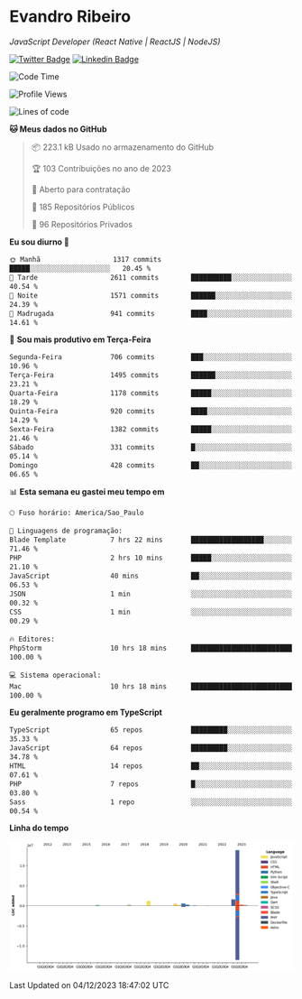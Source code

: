 # Evandro **Ribeiro**

*JavaScript Developer (React Native | ReactJS | NodeJS)*

[![Twitter Badge](https://img.shields.io/badge/-@ribeiroevandro-201B2D?style=flat-square&labelColor=201B2D&logo=twitter&logoColor=white&link=https://twitter.com/ribeiroevandro)](https://twitter.com/ribeiroevandro) 
[![Linkedin Badge](https://img.shields.io/badge/-Evandro%20Ribeiro-201B2D?style=flat-square&logo=Linkedin&logoColor=white&link=https://www.linkedin.com/in/ribeiroevandro)](https://www.linkedin.com/in/ribeiroevandro) 


<!--START_SECTION:waka-->
![Code Time](http://img.shields.io/badge/Code%20Time-3%2C562%20hrs%2014%20mins-blue)

![Profile Views](http://img.shields.io/badge/Visualizac%C3%B5es%20do%20perfil-0-blue)

![Lines of code](https://img.shields.io/badge/Desde%20o%20Hello%20World%20eu%20escrevi-19.1%20million%20linhas%20de%20c%C3%B3digo-blue)

**🐱 Meus dados no GitHub** 

> 📦 223.1 kB Usado no armazenamento do GitHub 
 > 
> 🏆 103 Contribuições no ano de 2023
 > 
> 💼 Aberto para contratação
 > 
> 📜 185 Repositórios Públicos 
 > 
> 🔑 96 Repositórios Privados 
 > 
**Eu sou diurno 🐤** 

```text
🌞 Manhã                  1317 commits        █████░░░░░░░░░░░░░░░░░░░░   20.45 % 
🌆 Tarde                  2611 commits        ██████████░░░░░░░░░░░░░░░   40.54 % 
🌃 Noite                  1571 commits        ██████░░░░░░░░░░░░░░░░░░░   24.39 % 
🌙 Madrugada              941 commits         ████░░░░░░░░░░░░░░░░░░░░░   14.61 % 
```
📅 **Sou mais produtivo em Terça-Feira** 

```text
Segunda-Feira            706 commits         ███░░░░░░░░░░░░░░░░░░░░░░   10.96 % 
Terça-Feira              1495 commits        ██████░░░░░░░░░░░░░░░░░░░   23.21 % 
Quarta-Feira             1178 commits        █████░░░░░░░░░░░░░░░░░░░░   18.29 % 
Quinta-Feira             920 commits         ████░░░░░░░░░░░░░░░░░░░░░   14.29 % 
Sexta-Feira              1382 commits        █████░░░░░░░░░░░░░░░░░░░░   21.46 % 
Sábado                   331 commits         █░░░░░░░░░░░░░░░░░░░░░░░░   05.14 % 
Domingo                  428 commits         ██░░░░░░░░░░░░░░░░░░░░░░░   06.65 % 
```


📊 **Esta semana eu gastei meu tempo em** 

```text
🕑︎ Fuso horário: America/Sao_Paulo

💬 Linguagens de programação: 
Blade Template           7 hrs 22 mins       ██████████████████░░░░░░░   71.46 % 
PHP                      2 hrs 10 mins       █████░░░░░░░░░░░░░░░░░░░░   21.10 % 
JavaScript               40 mins             ██░░░░░░░░░░░░░░░░░░░░░░░   06.53 % 
JSON                     1 min               ░░░░░░░░░░░░░░░░░░░░░░░░░   00.32 % 
CSS                      1 min               ░░░░░░░░░░░░░░░░░░░░░░░░░   00.29 % 

🔥 Editores: 
PhpStorm                 10 hrs 18 mins      █████████████████████████   100.00 % 

💻 Sistema operacional: 
Mac                      10 hrs 18 mins      █████████████████████████   100.00 % 
```

**Eu geralmente programo em TypeScript** 

```text
TypeScript               65 repos            █████████░░░░░░░░░░░░░░░░   35.33 % 
JavaScript               64 repos            █████████░░░░░░░░░░░░░░░░   34.78 % 
HTML                     14 repos            ██░░░░░░░░░░░░░░░░░░░░░░░   07.61 % 
PHP                      7 repos             █░░░░░░░░░░░░░░░░░░░░░░░░   03.80 % 
Sass                     1 repo              ░░░░░░░░░░░░░░░░░░░░░░░░░   00.54 % 
```



**Linha do tempo**

![Lines of Code chart](https://raw.githubusercontent.com/ribeiroevandro/ribeiroevandro/main/assets/bar_graph.png)


 Last Updated on 04/12/2023 18:47:02 UTC
<!--END_SECTION:waka-->

